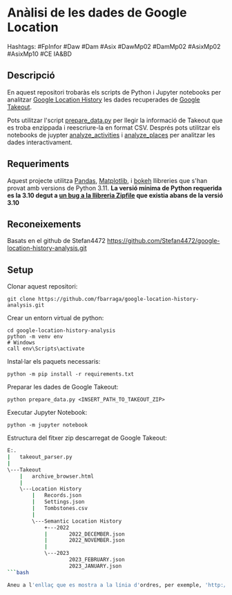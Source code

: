 # Anàlisi de les dades de Google Location

Hashtags: #FpInfor #Daw #Dam #Asix #DawMp02 #DamMp02 #AsixMp02 #AsixMp10 #CE IA&BD

## Descripció

En aquest repositori trobaràs els scripts de Python i Jupyter notebooks per analitzar [Google Location History](https://support.google.com/accounts/answer/4388034?hl=en) les dades recuperades de [Google Takeout](https://takeout.google.com/settings/takeout). 

Pots utilitzar l'script [prepare_data.py](prepare_data.py) per llegir la informació de Takeout que es troba enzippada i reescriure-la en format CSV. Després pots utilitzar els notebooks de juypter [analyze_activities](analyze_activities.ipynb) i [analyze_places](analyze_places.ipynb) per analitzar les dades interactivament.

## Requeriments

Aquest projecte utilitza [Pandas](https://pandas.pydata.org/), [Matplotlib](https://matplotlib.org/), i [bokeh](https://bokeh.org) llibreries que s'han provat amb versions de Python 3.11. **La versió mínima de Python requerida es la 3.10 degut a [un bug a la llibreria Zipfile](https://bugs.python.org/issue40564) que existia abans de la versió 3.10**

## Reconeixements

Basats en el github de Stefan4472 https://github.com/Stefan4472/google-location-history-analysis.git

## Setup

Clonar aquest repositori:

```shell
git clone https://github.com/fbarraga/google-location-history-analysis.git
```

Crear un entorn virtual de python:

```shell
cd google-location-history-analysis
python -m venv env
# Windows
call env\Scripts\activate
```

Instal·lar els paquets necessaris:

```shell
python -m pip install -r requirements.txt
```

Preparar les dades de Google Takeout:

```shell
python prepare_data.py <INSERT_PATH_TO_TAKEOUT_ZIP>
```

Executar Jupyter Notebook:

```shell
python -m jupyter notebook
```


Estructura del fitxer zip descarregat de Google Takeout:

```bash
E:.
|   takeout_parser.py
|
\---Takeout
    |   archive_browser.html
    |
    \---Location History
        |   Records.json
        |   Settings.json
        |   Tombstones.csv
        |
        \---Semantic Location History
            +---2022
            |       2022_DECEMBER.json
            |       2022_NOVEMBER.json
            |
            \---2023
                    2023_FEBRUARY.json
                    2023_JANUARY.json
```bash

Aneu a l'enllaç que es mostra a la línia d'ordres, per exemple, 'http://localhost:8888/?token=...' i proveu els quaderns 'analyze_activities.ipynb' i 'analyze_places.ipynb' amb les vostres pròpies dades!
